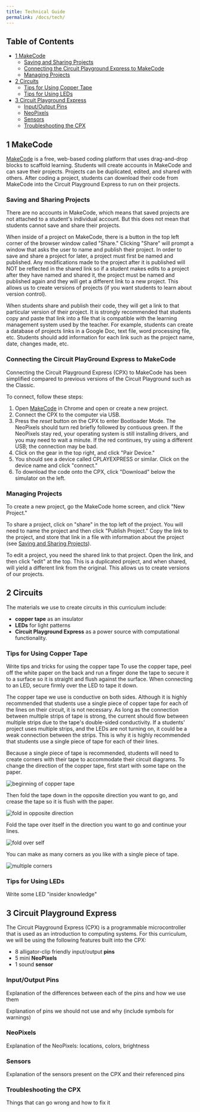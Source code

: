 ```yaml
---
title: Technical Guide
permalink: /docs/tech/
---
```

## Table of Contents
- [1 MakeCode](#makecode)
  - [Saving and Sharing Projects](#shareproject)
  - [Connecting the Circuit Playground Express to MakeCode](#cpx-makecode)
  - [Managing Projects](#projects)
- [2 Circuits](#circuits)
  - [Tips for Using Copper Tape](#copper)
  - [Tips for Using LEDs](#led)
- [3 Circuit Playground Express](#cpx)
  - [Input/Output Pins](#pins)
  - [NeoPixels](#neopixels)
  - [Sensors](#sensors)
  - [Troubleshooting the CPX](#troubleshoot)

## 1 MakeCode <a name="makecode"></a>
[MakeCode](https://makecode.adafruit.com/) is a free, web-based coding platform
that uses drag-and-drop blocks to scaffold learning. Students will create accounts
in MakeCode and can save their projects. Projects can be duplicated, edited,
and shared with others. After coding a project, students can download their code
from MakeCode into the Circuit Playground Express to run on their projects.

### Saving and Sharing Projects <a name="shareproject"></a>
There are no accounts in MakeCode, which means that saved projects are not attached to a student's individual account. But this does not mean that students cannot save and share their projects.

When inside of a project on MakeCode, there is a button in the top left corner of the browser window called "Share." Clicking "Share" will prompt a window that asks the user to name and publish their project. In order to save and share a project for later, a project must first be named and published. Any modifications made to the project after it is published will NOT be reflected in the shared link so if a student makes edits to a project after they have named and shared it, the project must be named and published again and they will get a different link to a new project. This allows us to create versions of projects (if you want students to learn about version control).

When students share and publish their code, they will get a link to that particular
version of their project. It is strongly recommended that students copy and paste
that link into a file that is compatible with the learning management system used
by the teacher. For example, students can create a database of projects links in
a Google Doc, text file, word processing file, etc. Students should add information
for each link such as the project name, date, changes made, etc.

### Connecting the Circuit PlayGround Express to MakeCode <a name="cpx-makecode"></a>
Connecting the Circuit Playground Express (CPX) to MakeCode has been simplified
compared to previous versions of the Circuit Playground such as the Classic.

To connect, follow these steps:
1. Open [MakeCode](https://makecode.adafruit.com/) in Chrome and open or create a new project.
2. Connect the CPX to the computer via USB.
3. Press the *reset* button on the CPX to enter Bootloader Mode. The NeoPixels should turn red briefly followed by contiuous green. If the NeoPixels stay red, your operating system is still installing drivers, and you may need to wait a minute. If the red continues, try using a different USB; the connection may be bad.
4. Click on the gear in the top right, and click "Pair Device."
5. You should see a device called CPLAYEXPRESS or similar. Click on the device name and click "connect."
6. To download the code onto the CPX, click "Download" below the simulator on the left.

### Managing Projects <a name="projects"></a>
To create a new project, go the MakeCode home screen, and click "New Project."

To share a project, click on "share" in the top left of the project. You will need
to name the project and then click "Publish Project." Copy the link to the project,
and store that link in a file with information about the project (see [Saving and Sharing Projects](#shareproject)).

To edit a project, you need the shared link to that project. Open the link, and
then click "edit" at the top. This is a duplicated project, and when shared, will
yield a different link from the original. This allows us to create versions of our
projects.

## 2 Circuits <a name="circuits"></a>
The materials we use to create circuits in this curriculum include:
- **copper tape** as an insulator
- **LEDs** for light patterns
- **Circuit Playground Express** as a power source with computational functionality.

### Tips for Using Copper Tape <a name="copper"></a>
<span class="todo">Write tips and tricks for using the copper tape</span>
To use the copper tape, peel off the white paper on the back and run a finger
done the tape to secure it to a surface so it is straight and flush against the
surface. When connecting to an LED, secure firmly over the LED to tape it down.

The copper tape we use is conductive on both sides. Although it is highly
recommended that students use a single piece of copper tape for each of the lines on their
circuit, it is not necessary. As long as the connection between multiple strips
of tape is strong, the current should flow between multiple strips due to the
tape's double-sided conductivity. If a students' project uses multiple strips,
and the LEDs are not turning on, it could be a weak connection between the strips.
This is why it is highly recommended that students use a single piece of tape
for each of their lines.

Because a single piece of tape is recommended, students will need to create corners
with their tape to accommodate their circuit diagrams. To change the direction
of the copper tape, first start with some tape on the paper.

![beginning of copper tape](../guides/guide-resources/tec-copper-start.png)

Then fold the tape down in the opposite direction you want to go, and crease the
tape so it is flush with the paper.

![fold in opposite direction](../guides/guide-resources/tec-fold-opposite.png)

Fold the tape over itself in the direction you want to go and continue your lines.

![fold over self](../guides/guide-resources/tec-fold-over-self.png)

You can make as many corners as you like with a single piece of tape.

![multiple corners](../guides/guide-resources/tec-multiple-corners.png)

### Tips for Using LEDs <a name="led"></a>
<span class="todo">Write some LED "insider knowledge"</span>

## 3 Circuit Playground Express <a name="cpx"></a>
The Circuit Playground Express (CPX) is a programmable microcontroller that is used as an introduction to computing systems. For this curriculum, we will be using the following features built into the CPX:
- 8 alligator-clip friendly input/output **pins**
- 5 mini **NeoPixels**
- 1 sound **sensor**

### Input/Output Pins <a name="pins"></a>
<span class="todo">Explanation of the differences between each of the pins and how we use them</span>

<span class="todo">Explanation of pins we should not use and why (include symbols for warnings)</span>

### NeoPixels <a name="neopixels"></a>
<span class="todo">Explanation of the NeoPixels: locations, colors, brightness</span>

### Sensors <a name="sensors"></a>
<span class="todo">Explanation of the sensors present on the CPX and their referenced pins</span>

### Troubleshooting the CPX <a name="troubleshoot"></a>
<span class="todo">Things that can go wrong and how to fix it</span>
